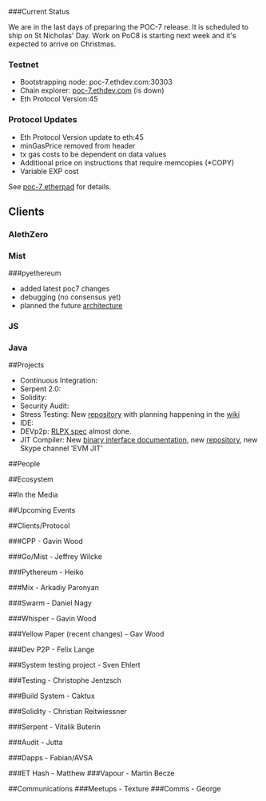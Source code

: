 ###Current Status 

We are in the last days of preparing the POC-7 release. It is scheduled to ship on St Nicholas' Day. Work on PoC8 is starting next week and it's expected to arrive on Christmas.

### Testnet
- Bootstrapping node: poc-7.ethdev.com:30303
- Chain explorer: [poc-7.ethdev.com](http://poc-7.ethdev.com) (is down)
- Eth Protocol Version:45

### Protocol Updates
* Eth Protocol Version update to eth:45
* minGasPrice removed from header
* tx gas costs to be dependent on data values
* Additional price on instructions that require memcopies (*COPY)
* Variable EXP cost

See [poc-7 etherpad](https://ethereum.etherpad.mozilla.org/14) for details.

## Clients
### AlethZero

### Mist

###pyethereum
* added latest poc7 changes 
* debugging (no consensus yet)
* planned the future [architecture](https://github.com/ethereum/pyethereum/issues/189) 

### JS

### Java

##Projects

* Continuous Integration: 
* Serpent 2.0: 
* Solidity: 
* Security Audit:
* Stress Testing: New [repository](https://github.com/ethereum/system-testing) with planning happening in the [wiki](https://github.com/ethereum/system-testing/wiki)
* IDE: 
* DEVp2p: [RLPX spec](https://github.com/ethereum/cpp-ethereum/wiki/RLPX:-Streaming-RLP) almost done.
* JIT Compiler: New [binary interface documentation](https://github.com/ethereum/wiki/wiki/EVM-JIT-Binary-Interface), new [repository](https://github.com/ethereum/evmjit), new Skype channel 'EVM JIT'


##People

##Ecosystem

##In the Media

##Upcoming Events

##Clients/Protocol 

###CPP - Gavin Wood

###Go/Mist - Jeffrey Wilcke

###Pythereum - Heiko

###Mix - Arkadiy Paronyan

###Swarm - Daniel Nagy

###Whisper - Gavin Wood

###Yellow Paper (recent changes) - Gav Wood

###Dev P2P - Felix Lange

###System testing project - Sven Ehlert

###Testing - Christophe Jentzsch

###Build System - Caktux

###Solidity - Christian Reitwiessner

###Serpent - Vitalik Buterin

###Audit - Jutta

###Dapps - Fabian/AVSA



###ET Hash - Matthew
###Vapour - Martin Becze


##Communications 
###Meetups - Texture
###Comms - George

